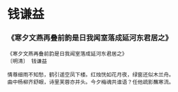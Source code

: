 # 钱谦益

### 《寒夕文燕再叠前韵是日我闻室落成延河东君居之》

```
《寒夕文燕再叠前韵是日我闻室落成延河东君居之》
〔明清〕 钱谦益

情尊细雨不知愁，鹤引遥空凤下楼。红烛恍如花月夜，绿窗还似木兰舟。
曲中杨柳齐舒眼，诗里芙蓉亦并头。今夕梅魂共谁语？任他疏影蘸寒流。
```
